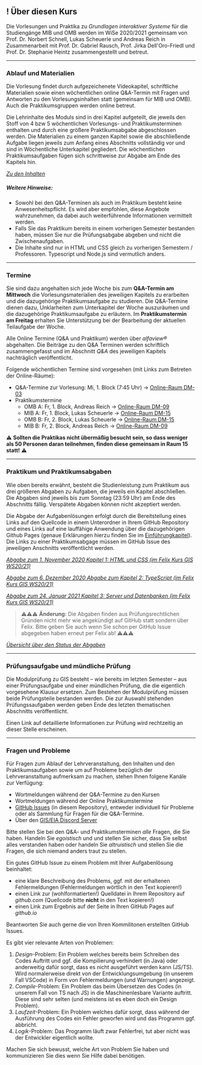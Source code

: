 ## **!** Über diesen Kurs

Die Vorlesungen und Praktika zu *Grundlagen interaktiver Systeme* für die Studiengänge MIB und OMB werden im WiSe 2020/2021 gemeinsam von Prof. Dr. Norbert Schnell, Lukas Scheuerle und Andreas Reich in Zusammenarbeit mit Prof. Dr. Gabriel Rausch, Prof. Jirka Dell'Oro-Friedl und Prof. Dr. Stephanie Heintz zusammengestellt und betreut.

---

### Ablauf und Materialien

Die Vorlesung findet durch aufgezeichenete Videokapitel, schriftliche Materialien sowie einen wöchentlichen online Q&A-Termin mit Fragen und Antworten zu den Vorlesungsinhalten statt (gemeinsam für MIB und OMB). Auch die Praktikumsgruppen werden online betreut.

Die Lehrinhalte des Moduls sind in drei Kapitel aufgeteilt, die jeweils den Stoff von 4 bzw 5 wöchentlichen Vorlesungs- und Praktikumsterminen enthalten und durch eine größere Praktikumsabgabe abgeschlossen werden. Die Materialien zu einem ganzen Kapitel sowie die abschließende Aufgabe liegen jeweils zum Anfang eines Abschnitts vollständig vor und sind in Wöchentliche Unterkapitel gegliedert. Die wöchentlichen Praktikumsaufgaben fügen sich schrittweise zur Abgabe am Ende des Kapitels hin.

*[Zu den Inhalten](content)*

##### Weitere Hinweise:
- Sowohl bei den Q&A-Terminen als auch im Praktikum besteht keine Anwesenheitspflicht. Es wird aber empfohlen, diese Angebote wahrzunehmen, da dabei auch weiterführende Informationen vermittelt werden.
- Falls Sie das Praktikum bereits in einem vorherigen Semester bestanden haben, müssen Sie nur die Prüfungsabgabe abgeben und nicht die Zwischenaufgaben.
- Die Inhalte sind nur in HTML und CSS gleich zu vorherigen Semestern / Professoren. Typescript und Node.js sind vermutlich anders.

---

### Termine

Sie sind dazu angehalten sich jede Woche bis zum **Q&A-Termin am Mittwoch** die Vorlesungsmaterialien des jeweiligen Kapitels zu erarbeiten und die dazugehörige Praktikumsaufgabe zu studieren. Die Q&A-Termine dienen dazu, Unklarheiten zum Unterkapitel der Woche auszuräumen und die dazugehörige Praktikumsaufgabe zu erläutern. Im **Praktikumstermin am Freitag** erhalten Sie Unterstützung bei der Bearbeitung der aktuellen Teilaufgabe der Woche.

Alle Online Termine (Q&A und Praktikum) werden über *alfaview&reg;* abgehalten. Die Beiträge zu den Q&A Terminen werden schriftlich zusammengefasst und im Abschnitt *Q&A* des jeweiligen Kapitels nachträglich veröffentlicht.

Folgende wöchentlichen Termine sind vorgesehen (mit Links zum Betreten der Online-Räume):  
- Q&A-Termine zur Vorlesung: Mi, 1. Block (7:45 Uhr) → [Online-Raum DM-03](https://rooms.hs-furtwangen.de/rooms/dm03)
- Praktikumstermine
  - OMB A: Fr, 1. Block, Andreas Reich → [Online-Raum DM-09](https://rooms.hs-furtwangen.de/rooms/dm09)
  - MIB A: Fr, 1. Block, Lukas Scheuerle → [Online-Raum DM-15](https://rooms.hs-furtwangen.de/rooms/dm15)
  - OMB B: Fr, 2. Block, Lukas Scheuerle → [Online-Raum DM-15](https://rooms.hs-furtwangen.de/rooms/dm15)
  - MIB B: Fr, 2. Block, Andreas Reich → [Online-Raum DM-09](https://rooms.hs-furtwangen.de/rooms/dm09)

⚠ **Sollten die Praktikas nicht übermäßig besucht sein, so dass weniger als 50 Personen daran teilnehmen, finden diese gemeinsam in Raum 15 statt!** ⚠

---

### Praktikum und Praktikumsabgaben

Wie oben bereits erwähnt, besteht die Studienleistung zum Praktikum aus drei größeren Abgaben zu Aufgaben, die jeweils ein Kapitel abschließen. Die Abgaben sind jeweils bis zum Sonntag (23:59 Uhr) am Ende des Abschnitts fällig. Verspätete Abgaben können nicht akzeptiert werden.

Die Abgabe der Aufgabenlösungen erfolgt durch die Bereitstellung eines Links auf den Quellcode in einem Unterordner in Ihrem GitHub Repository und eines Links auf eine lauffähige Anwendung über die dazugehörigen Github Pages (genaue Erklärungen hierzu finden Sie im [Einführungkapitel](content/L1.1)). Die Links zu einer Praktikumsabgage müssen im GitHub Issue des jeweiligen Anschnitts veröffentlicht werden.

*[Abgabe zum 1. November 2020 Kapitel 1: HTML und CSS (im Felix Kurs GIS WS20/21)](https://felix.hs-furtwangen.de/)*

*[Abgabe zum 6. Dezember 2020 Abgabe zum Kapitel 2: TypeScript (im Felix Kurs GIS WS20/21)](https://felix.hs-furtwangen.de/)*

*[Abgabe zum 24. Januar 2021 Kapitel 3: Server und Datenbanken (im Felix Kurs GIS WS20/21)](https://felix.hs-furtwangen.de/)*

>⚠⚠⚠ **Änderung:** Die Abgaben finden aus Prüfungsrechtlichen Gründen nicht mehr wie angekündigt auf GitHub statt sondern über Felix. Bitte geben Sie auch wenn Sie schon per GitHub Issue abgegeben haben erneut per Felix ab! ⚠⚠⚠

*[Übersicht über den Status der Abgaben](status)*

---

### Prüfungsaufgabe und mündliche Prüfung

Die Modulprüfung zu GIS besteht – wie bereits im letzten Semester – aus einer Prüfungsaufgabe und einer mündlichen Prüfung, die die eigentlich vorgesehene Klausur ersetzen. Zum Bestehen der Modulprüfung müssen beide Prüfungsteile bestanden werden. Die zur Auswahl stehenden Prüfungssaufgaben werden geben Ende des letzten thematischen Abschnitts veröffentlicht.

Einen Link auf detaillierte Informationen zur Prüfung wird rechtzeitig an dieser Stelle erscheinen.

---

### Fragen und Probleme

Für Fragen zum Ablauf der Lehrveranstaltung, den Inhalten und den Praktikumsaufgaben sowie um auf Probleme bezüglich der Lehrveranstaltung aufmerksam zu machen, stehen Ihnen folgene Kanäle zur Verfügung:
- Wortmeldungen während der Q&A-Termine zu den Kursen
- Wortmeldungen während der Online Praktikumstermine
- [GitHub Issues](https://github.com/hs-furtwangen/GIS-WiSe-2020-2021/issues) (in diesem Repository), entweder individuell für Probleme oder als Sammlung für Fragen für die Q&A-Termine.
- Über den [GIS/EIA Discord Server](https://discord.gg/KpHqEUF)

Bitte stellen Sie bei den Q&A- und Praktikumsterminen *alle* Fragen, die Sie haben. Handeln Sie *egoistisch* und und stellen Sie sicher, dass Sie selbst alles verstanden haben oder handeln Sie *altruistisch* und stellen Sie die Fragen, die sich niemand anders traut zu stellen.

Ein gutes GitHub Issue zu einem Problem mit Ihrer Aufgabenlösung beinhaltet:
  - eine klare Beschreibung des Problems, ggf. mit der erhaltenen Fehlermeldungen (Fehlermeldungen wörtlich in den Text kopieren!)
  - einen Link zur (wohlformatierten!) Quelldatei in Ihrem Repository auf *github.com* (Quellcode bitte **nicht** in den Text kopieren!)
  - einen Link zum Ergebnis auf der Seite in Ihren GitHub Pages auf *github.io*

Beantworten Sie auch gerne die von Ihren Kommilitonen erstellten GitHub Issues.

Es gibt vier relevante Arten von Problemen:

1. *Design*-Problem: Ein Problem welches bereits beim Schreiben des Codes Auftritt und ggf. die Kompilierung verhindert (in Java) oder anderweitig dafür sorgt, dass es nicht ausgeführt werden kann (JS/TS). Wird normalerweise direkt von der Entwicklungsumgebung (in unserem Fall VSCode) in Form von Fehlermeldungen (und Warnungen) angezeigt.
2. *Compile*-Problem: Ein Problem das beim Übersetzen des Codes (in unserem Fall von TS nach JS) in die Maschinenlesbare Variante auftritt. Diese sind sehr selten (und meistens ist es eben doch ein Design Problem).
3. *Laufzeit*-Problem: Ein Problem welches dafür sorgt, dass während der Ausführung des Codes ein Fehler geworfen wird und das Programm ggf. abbricht.
4. *Logik*-Problem: Das Programm läuft zwar Fehlerfrei, tut aber nicht was der Entwickler eigentlich wollte.

Machen Sie sich bewusst, welche Art von Problem Sie haben und kommunizieren Sie dies wenn Sie Hilfe dabei benötigen.